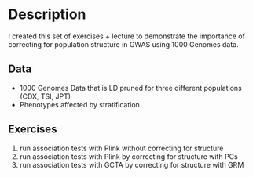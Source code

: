 Description
=========================

I created this set of exercises + lecture to demonstrate the importance of correcting for population structure in GWAS using 1000 Genomes data.

Data
----------

- 1000 Genomes Data that is LD pruned for three different populations (CDX, TSI, JPT)
- Phenotypes affected by stratification

Exercises
------------
1.  run association tests with Plink without correcting for structure
2.  run association tests with Plink by correcting for structure with PCs
3.  run association tests with GCTA by correcting for structure with GRM
